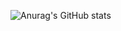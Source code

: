 ![Anurag's GitHub stats](https://github-readme-stats.vercel.app/api?username=WanderingPix&show_icons=true&title_color=FFC5D3&bg_color=FFC5D3&&text_color=F8DE7E)

